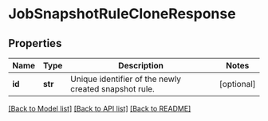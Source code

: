 # JobSnapshotRuleCloneResponse

## Properties
Name | Type | Description | Notes
------------ | ------------- | ------------- | -------------
**id** | **str** | Unique identifier of the newly created snapshot rule. | [optional] 

[[Back to Model list]](../README.md#documentation-for-models) [[Back to API list]](../README.md#documentation-for-api-endpoints) [[Back to README]](../README.md)


